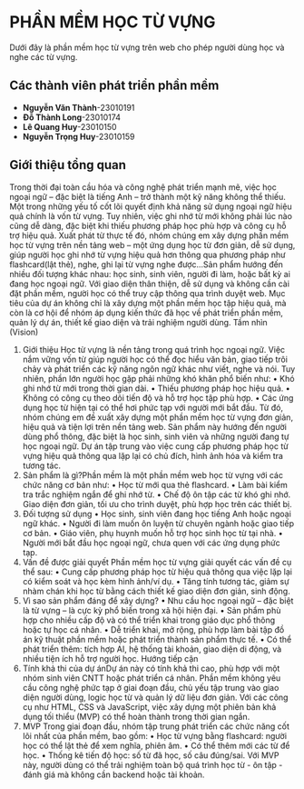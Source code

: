 # PHẦN MỀM HỌC TỪ VỰNG
Dưới đây là phần mềm học từ vựng trên web cho phép người dùng học và nghe các từ vựng.
## Các thành viên phát triển phần mềm
- **Nguyễn Văn Thành**-23010191
- **Đỗ Thành Long**-23010174
- **Lê Quang Huy**-23010150
- **Nguyễn Trọng Huy**-23010159
## Giới thiệu tổng quan
Trong thời đại toàn cầu hóa và công nghệ phát triển mạnh mẽ, việc học ngoại ngữ – đặc biệt
là tiếng Anh – trở thành một kỹ năng không thể thiếu. Một trong những yếu tố cốt lõi quyết
định khả năng sử dụng ngoại ngữ hiệu quả chính là vốn từ vựng. Tuy nhiên, việc ghi nhớ từ
mới không phải lúc nào cũng dễ dàng, đặc biệt khi thiếu phương pháp học phù hợp và công
cụ hỗ trợ hiệu quả.
Xuất phát từ thực tế đó, nhóm chúng em xây dựng phần mềm học từ vựng trên nền tảng
web – một ứng dụng học từ đơn giản, dễ sử dụng, giúp người học ghi nhớ từ vựng hiệu quả
hơn thông qua phương pháp như flashcard(lật thẻ), nghe, ghi lại từ vựng nghe được...Sản
phẩm hướng đến nhiều đối tượng khác nhau: học sinh, sinh viên, người đi làm, hoặc bất kỳ
ai đang học ngoại ngữ. Với giao diện thân thiện, dễ sử dụng và không cần cài đặt phần mềm,
người học có thể truy cập thông qua trình duyệt web.
Mục tiêu của dự án không chỉ là xây dựng một phần mềm học tập hiệu quả, mà còn là cơ hội
để nhóm áp dụng kiến thức đã học về phát triển phần mềm, quản lý dự án, thiết kế giao
diện và trải nghiệm người dùng.
Tầm nhìn (Vision)
1. Giới thiệu
Học từ vựng là nền tảng trong quá trình học ngoại ngữ. Việc nắm vững vốn từ giúp người
học có thể đọc hiểu văn bản, giao tiếp trôi chảy và phát triển các kỹ năng ngôn ngữ khác như
viết, nghe và nói. Tuy nhiên, phần lớn người học gặp phải những khó khăn phổ biến như:
• Khó ghi nhớ từ mới trong thời gian dài.
• Thiếu phương pháp học hiệu quả.
• Không có công cụ theo dõi tiến độ và hỗ trợ học tập phù hợp.
• Các ứng dụng học từ hiện tại có thể hơi phức tạp với người mới bắt đầu.
Từ đó, nhóm chúng em đề xuất xây dựng một phần mềm học từ vựng đơn giản, hiệu quả và
tiện lợi trên nền tảng web. Sản phẩm này hướng đến người dùng phổ thông, đặc biệt là học
sinh, sinh viên và những người đang tự học ngoại ngữ. Dự án tập trung vào việc cung cấp
phương pháp học từ vựng hiệu quả thông qua lặp lại có chủ đích, hình ảnh hóa và kiểm tra
tương tác.
2. Sản phẩm là gì?Phần mềm là một phần mềm web học từ vựng với các chức năng cơ bản như:
• Học từ mới qua thẻ flashcard.
• Làm bài kiểm tra trắc nghiệm ngắn để ghi nhớ từ.
• Chế độ ôn tập các từ khó ghi nhớ.
Giao diện đơn giản, tối ưu cho trình duyệt, phù hợp học trên các thiết bị.
3. Đối tượng sử dụng
• Học sinh, sinh viên đang học tiếng Anh hoặc ngoại ngữ khác.
• Người đi làm muốn ôn luyện từ chuyên ngành hoặc giao tiếp cơ bản.
• Giáo viên, phụ huynh muốn hỗ trợ học sinh học từ tại nhà.
• Người mới bắt đầu học ngoại ngữ, chưa quen với các ứng dụng phức tạp.
4. Vấn đề được giải quyết
Phần mềm học từ vựng giải quyết các vấn đề cụ thể sau:
• Cung cấp phương pháp học từ hiệu quả thông qua việc lặp lại có kiểm soát và học
kèm hình ảnh/ví dụ.
• Tăng tính tương tác, giảm sự nhàm chán khi học từ bằng cách thiết kế giao diện đơn
giản, sinh động.
5. Vì sao sản phẩm đáng để xây dựng?
• Nhu cầu học ngoại ngữ – đặc biệt là từ vựng – là cực kỳ phổ biến trong xã hội hiện
đại.
• Sản phẩm phù hợp cho nhiều cấp độ và có thể triển khai trong giáo dục phổ thông
hoặc tự học cá nhân.
• Dễ triển khai, mở rộng, phù hợp làm bài tập đồ án kỹ thuật phần mềm hoặc phát
triển thành sản phẩm thực tế.
• Có thể phát triển thêm: tích hợp AI, hệ thống tài khoản, giao diện di động, và nhiều
tiện ích hỗ trợ người học.
Hướng tiếp cận
1. Tính khả thi của dự ánDự án này có tính khả thi cao, phù hợp với một nhóm sinh viên CNTT hoặc phát triển cá
nhân. Phần mềm không yêu cầu công nghệ phức tạp ở giai đoạn đầu, chủ yếu tập trung vào
giao diện người dùng, logic học từ và quản lý dữ liệu đơn giản. Với các công cụ như HTML,
CSS và JavaScript, việc xây dựng một phiên bản khả dụng tối thiểu (MVP) có thể hoàn thành
trong thời gian ngắn.
2. MVP
Trong giai đoạn đầu, nhóm tập trung phát triển các chức năng cốt lõi nhất của phần mềm,
bao gồm:
• Học từ vựng bằng flashcard: người học có thể lật thẻ để xem nghĩa, phiên âm.
• Có thể thêm mới các từ để học.
• Thống kê tiến độ học: số từ đã học, số câu đúng/sai.
Với MVP này, người dùng có thể trải nghiệm toàn bộ quá trình học từ - ôn tập - đánh giá mà
không cần backend hoặc tài khoản.

  
